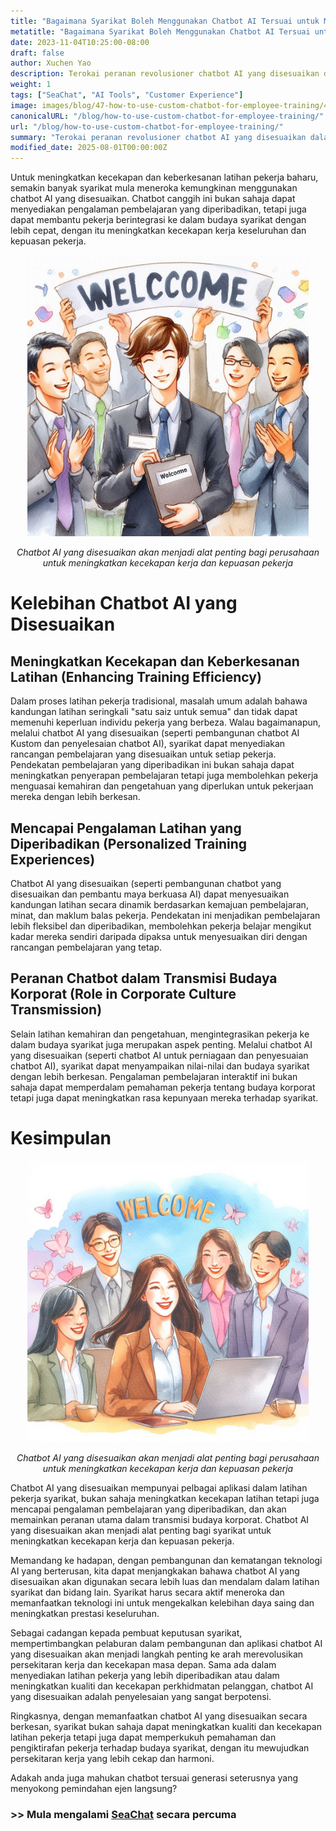 ```yaml
---
title: "Bagaimana Syarikat Boleh Menggunakan Chatbot AI Tersuai untuk Memudahkan Latihan Pekerja"
metatitle: "Bagaimana Syarikat Boleh Menggunakan Chatbot AI Tersuai untuk Memudahkan Latihan Pekerja | Siri SeaChat Generasi Seterusnya"
date: 2023-11-04T10:25:00-08:00
draft: false
author: Xuchen Yao
description: Terokai peranan revolusioner chatbot AI yang disesuaikan dalam meningkatkan kecekapan latihan pekerja dan pengalaman pembelajaran yang diperibadikan, dan analisis peranan utama mereka dalam transmisi budaya korporat dan peningkatan kecekapan perniagaan.
weight: 1
tags: ["SeaChat", "AI Tools", "Customer Experience"]
image: images/blog/47-how-to-use-custom-chatbot-for-employee-training/47-how-to-use-custom-chatbot-for-employee-training.png
canonicalURL: "/blog/how-to-use-custom-chatbot-for-employee-training/"
url: "/blog/how-to-use-custom-chatbot-for-employee-training/"
summary: "Terokai peranan revolusioner chatbot AI yang disesuaikan dalam meningkatkan kecekapan latihan pekerja dan pengalaman pembelajaran yang diperibadikan, dan analisis peranan utama mereka dalam transmisi budaya korporat dan peningkatan kecekapan perniagaan."
modified_date: 2025-08-01T00:00:00Z
---
```


Untuk meningkatkan kecekapan dan keberkesanan latihan pekerja baharu, semakin banyak syarikat mula meneroka kemungkinan menggunakan chatbot AI yang disesuaikan. Chatbot canggih ini bukan sahaja dapat menyediakan pengalaman pembelajaran yang diperibadikan, tetapi juga dapat membantu pekerja berintegrasi ke dalam budaya syarikat dengan lebih cepat, dengan itu meningkatkan kecekapan kerja keseluruhan dan kepuasan pekerja.

<center>
<img height="450px" src="/images/blog/47-how-to-use-custom-chatbot-for-employee-training/1-custom-chatbot-makes-onboarding-easy.jpeg" alt="Chatbot AI yang disesuaikan akan menjadi alat penting bagi perusahaan untuk meningkatkan kecekapan kerja dan kepuasan pekerja"/>

*Chatbot AI yang disesuaikan akan menjadi alat penting bagi perusahaan untuk meningkatkan kecekapan kerja dan kepuasan pekerja*
</center>


# Kelebihan Chatbot AI yang Disesuaikan

## Meningkatkan Kecekapan dan Keberkesanan Latihan (Enhancing Training Efficiency)
Dalam proses latihan pekerja tradisional, masalah umum adalah bahawa kandungan latihan seringkali "satu saiz untuk semua" dan tidak dapat memenuhi keperluan individu pekerja yang berbeza. Walau bagaimanapun, melalui chatbot AI yang disesuaikan (seperti pembangunan chatbot AI Kustom dan penyelesaian chatbot AI), syarikat dapat menyediakan rancangan pembelajaran yang disesuaikan untuk setiap pekerja. Pendekatan pembelajaran yang diperibadikan ini bukan sahaja dapat meningkatkan penyerapan pembelajaran tetapi juga membolehkan pekerja menguasai kemahiran dan pengetahuan yang diperlukan untuk pekerjaan mereka dengan lebih berkesan.

## Mencapai Pengalaman Latihan yang Diperibadikan (Personalized Training Experiences)
Chatbot AI yang disesuaikan (seperti pembangunan chatbot yang disesuaikan dan pembantu maya berkuasa AI) dapat menyesuaikan kandungan latihan secara dinamik berdasarkan kemajuan pembelajaran, minat, dan maklum balas pekerja. Pendekatan ini menjadikan pembelajaran lebih fleksibel dan diperibadikan, membolehkan pekerja belajar mengikut kadar mereka sendiri daripada dipaksa untuk menyesuaikan diri dengan rancangan pembelajaran yang tetap.

## Peranan Chatbot dalam Transmisi Budaya Korporat (Role in Corporate Culture Transmission)
Selain latihan kemahiran dan pengetahuan, mengintegrasikan pekerja ke dalam budaya syarikat juga merupakan aspek penting. Melalui chatbot AI yang disesuaikan (seperti chatbot AI untuk perniagaan dan penyesuaian chatbot AI), syarikat dapat menyampaikan nilai-nilai dan budaya syarikat dengan lebih berkesan. Pengalaman pembelajaran interaktif ini bukan sahaja dapat memperdalam pemahaman pekerja tentang budaya korporat tetapi juga dapat meningkatkan rasa kepunyaan mereka terhadap syarikat.


# Kesimpulan

<center>
<img height="450px" src="/images/blog/47-how-to-use-custom-chatbot-for-employee-training/2-focus-on-employee-happiness-by-smooth-training.jpeg" alt="Chatbot AI yang disesuaikan akan menjadi alat penting bagi perusahaan untuk meningkatkan kecekapan kerja dan kepuasan pekerja"/>

*Chatbot AI yang disesuaikan akan menjadi alat penting bagi perusahaan untuk meningkatkan kecekapan kerja dan kepuasan pekerja*
</center>

Chatbot AI yang disesuaikan mempunyai pelbagai aplikasi dalam latihan pekerja syarikat, bukan sahaja meningkatkan kecekapan latihan tetapi juga mencapai pengalaman pembelajaran yang diperibadikan, dan akan memainkan peranan utama dalam transmisi budaya korporat. Chatbot AI yang disesuaikan akan menjadi alat penting bagi syarikat untuk meningkatkan kecekapan kerja dan kepuasan pekerja.

Memandang ke hadapan, dengan pembangunan dan kematangan teknologi AI yang berterusan, kita dapat menjangkakan bahawa chatbot AI yang disesuaikan akan digunakan secara lebih luas dan mendalam dalam latihan syarikat dan bidang lain. Syarikat harus secara aktif meneroka dan memanfaatkan teknologi ini untuk mengekalkan kelebihan daya saing dan meningkatkan prestasi keseluruhan.

Sebagai cadangan kepada pembuat keputusan syarikat, mempertimbangkan pelaburan dalam pembangunan dan aplikasi chatbot AI yang disesuaikan akan menjadi langkah penting ke arah merevolusikan persekitaran kerja dan kecekapan masa depan. Sama ada dalam menyediakan latihan pekerja yang lebih diperibadikan atau dalam meningkatkan kualiti dan kecekapan perkhidmatan pelanggan, chatbot AI yang disesuaikan adalah penyelesaian yang sangat berpotensi.

Ringkasnya, dengan memanfaatkan chatbot AI yang disesuaikan secara berkesan, syarikat bukan sahaja dapat meningkatkan kualiti dan kecekapan latihan pekerja tetapi juga dapat memperkukuh pemahaman dan pengiktirafan pekerja terhadap budaya syarikat, dengan itu mewujudkan persekitaran kerja yang lebih cekap dan harmoni.

Adakah anda juga mahukan chatbot tersuai generasi seterusnya yang menyokong pemindahan ejen langsung?

### >> Mula mengalami [SeaChat](https://chat.seasalt.ai/?utm_source=blog) secara percuma